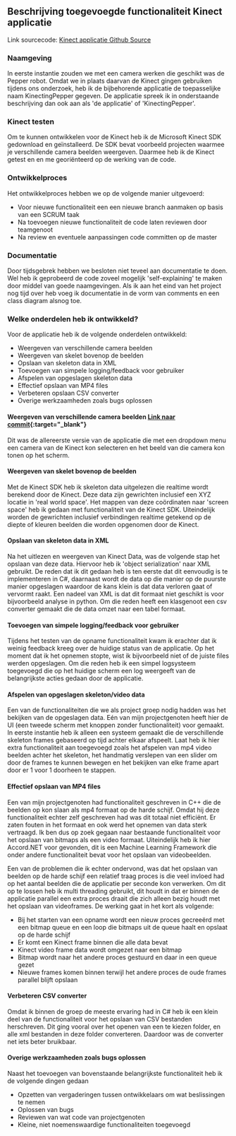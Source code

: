 ## Beschrijving toegevoegde functionaliteit Kinect applicatie

Link sourcecode: [Kinect applicatie Github Source](https://github.com/Hans2131/KinectingPepper)

### Naamgeving
In eerste instantie zouden we met een camera werken die geschikt was de Pepper robot. Omdat we in plaats daarvan de Kinect gingen gebruiken tijdens ons onderzoek, heb ik de bijbehorende applicatie de toepasselijke naam KinectingPepper gegeven. De applicatie spreek ik in onderstaande beschrijving dan ook aan als 'de applicatie' of 'KinectingPepper'.

### Kinect testen
Om te kunnen ontwikkelen voor de Kinect heb ik de Microsoft Kinect SDK gedownload en geïnstalleerd. De SDK bevat voorbeeld projecten waarmee je verschillende camera beelden weergeven. Daarmee heb ik de Kinect getest en en me georiënteerd op de werking van de code.

### Ontwikkelproces
Het ontwikkelproces hebben we op de volgende manier uitgevoerd:
- Voor nieuwe functionaliteit een een nieuwe branch aanmaken op basis van een SCRUM taak
- Na toevoegen nieuwe functionaliteit de code laten reviewen door teamgenoot
- Na review en eventuele aanpassingen code committen op de master

### Documentatie
Door tijdsgebrek hebben we besloten niet teveel aan documentatie te doen. Wel heb ik geprobeerd de code zoveel mogelijk 'self-explaining' te maken door middel van goede naamgevingen. Als ik aan het eind van het project nog tijd over heb voeg ik documentatie in de vorm van comments en een class diagram alsnog toe.

### Welke onderdelen heb ik ontwikkeld?
Voor de applicatie heb ik de volgende onderdelen ontwikkeld:
- Weergeven van verschillende camera beelden
- Weergeven van skelet bovenop de beelden
- Opslaan van skeleton data in XML
- Toevoegen van simpele logging/feedback voor gebruiker
- Afspelen van opgeslagen skeleton data
- Effectief opslaan van MP4 files
- Verbeteren opslaan CSV converter
- Overige werkzaamheden zoals bugs oplossen

#### Weergeven van verschillende camera beelden [Link naar commit](https://github.com/Hans2131/KinectingPepper/commit/f3f9319b950546b7e1e77b053c85ea98bf3b0ee0){:target="_blank"}
Dit was de allereerste versie van de applicatie die met een dropdown menu een camera van de Kinect kon selecteren en het beeld van die camera kon tonen op het scherm. 

#### Weergeven van skelet bovenop de beelden
Met de Kinect SDK heb ik skeleton data uitgelezen die realtime wordt berekend door de Kinect. Deze data zijn gewrichten inclusief een XYZ locatie in 'real world space'. Het mappen van deze coördinaten naar 'screen space' heb ik gedaan met functionaliteit van de Kinect SDK. Uiteindelijk worden de gewrichten inclusief verbindingen realtime getekend op de diepte of kleuren beelden die worden opgenomen door de Kinect.

#### Opslaan van skeleton data in XML
Na het uitlezen en weergeven van Kinect Data, was de volgende stap het opslaan van deze data. Hiervoor heb ik 'object serialization' naar XML gebruikt. De reden dat ik dit gedaan heb is ten eerste dat dit eenvoudig is te implementeren in C#, daarnaast wordt de data op die manier op de puurste manier opgeslagen waardoor de kans klein is dat data verloren gaat of vervormt raakt. Een nadeel van XML is dat dit formaat niet geschikt is voor bijvoorbeeld analyse in python. Om die reden heeft een klasgenoot een csv converter gemaakt die de data omzet naar een tabel formaat.

#### Toevoegen van simpele logging/feedback voor gebruiker
Tijdens het testen van de opname functionaliteit kwam ik erachter dat ik weinig feedback kreeg over de huidige status van de applicatie. Op het moment dat ik het opnemen stopte, wist ik bijvoorbeeld niet of de juiste files werden opgeslagen. Om die reden heb ik een simpel logsysteem toegevoegd die op het huidige scherm een log weergeeft van de belangrijkste acties gedaan door de applicatie.

#### Afspelen van opgeslagen skeleton/video data
Een van de functionaliteiten die we als project groep nodig hadden was het bekijken van de opgeslagen data. Eén van mijn projectgenoten heeft hier de UI (een tweede scherm met knoppen zonder functionaliteit) voor gemaakt. In eerste instantie heb ik alleen een systeem gemaakt die de verschillende skeleton frames gebaseerd op tijd achter elkaar afspeelt. Laat heb ik hier extra functionaliteit aan toegevoegd zoals het afspelen van mp4 video beelden achter het skeleton, het handmatig verslepen van een slider om door de frames te kunnen bewegen en het bekijken van elke frame apart door er 1 voor 1 doorheen te stappen.

#### Effectief opslaan van MP4 files
Een van mijn projectgenoten had functionaliteit geschreven in C++ die de beelden op kon slaan als mp4 formaat op de harde schijf. Omdat hij deze functionaliteit echter zelf geschreven had was dit totaal niet efficiënt. Er zaten fouten in het formaat en ook werd het opnemen van data sterk vertraagd. Ik ben dus op zoek gegaan naar bestaande functionaliteit voor het opslaan van bitmaps als een video formaat. Uiteindelijk heb ik hier Accord.NET voor gevonden, dit is een Machine Learning Framework die onder andere functionaliteit bevat voor het opslaan van videobeelden. 

Een van de problemen die ik echter ondervond, was dat het opslaan van beelden op de harde schijf een relatief traag proces is die veel invloed had op het aantal beelden die de applicatie per seconde kon verwerken. Om dit op te lossen heb ik multi threading gebruikt, dit houdt in dat er binnen de applicatie parallel een extra proces draait die zich alleen bezig houdt met het opslaan van videoframes. De werking gaat in het kort als volgende:
- Bij het starten van een opname wordt een nieuw proces gecreeërd met een bitmap queue en een loop die bitmaps uit de queue haalt en opslaat op de harde schijf
- Er komt een Kinect frame binnen die alle data bevat
- Kinect video frame data wordt omgezet naar een bitmap
- Bitmap wordt naar het andere proces gestuurd en daar in een queue gezet
- Nieuwe frames komen binnen terwijl het andere proces de oude frames parallel blijft opslaan

#### Verbeteren CSV converter
Omdat ik binnen de groep de meeste ervaring had in C# heb ik een klein deel van de functionaliteit voor het opslaan van CSV bestanden herschreven. Dit ging vooral over het openen van een te kiezen folder, en alle xml bestanden in deze folder converteren. Daardoor was de converter net iets beter bruikbaar.

#### Overige werkzaamheden zoals bugs oplossen
Naast het toevoegen van bovenstaande belangrijkste functionaliteit heb ik de volgende dingen gedaan
- Opzetten van vergaderingen tussen ontwikkelaars om wat beslissingen te nemen
- Oplossen van bugs
- Reviewen van wat code van projectgenoten
- Kleine, niet noemenswaardige functionaliteiten toegevoegd

